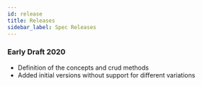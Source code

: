 ```yaml
---
id: release
title: Releases
sidebar_label: Spec Releases
---
```



### Early Draft 2020

- Definition of the concepts and crud methods
- Added initial versions without support for different variations